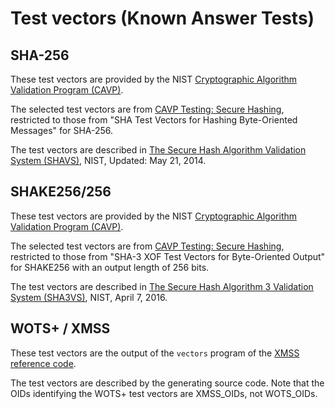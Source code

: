 <!--
    SPDX-FileCopyrightText: 2023 Fox Crypto B.V.
    SPDX-License-Identifier: MIT
-->

# Test vectors (Known Answer Tests)

## SHA-256

These test vectors are provided by the NIST
[Cryptographic Algorithm Validation Program (CAVP)](https://csrc.nist.gov/projects/cryptographic-algorithm-validation-program).

The selected test vectors are from
[CAVP Testing: Secure Hashing](https://csrc.nist.gov/Projects/Cryptographic-Algorithm-Validation-Program/Secure-Hashing), restricted to
those from "SHA Test Vectors for Hashing Byte-Oriented Messages" for SHA-256.

The test vectors are described in
[The Secure Hash Algorithm Validation System (SHAVS)](http://csrc.nist.gov/groups/STM/cavp/documents/shs/SHAVS.pdf),
NIST, Updated: May 21, 2014.

## SHAKE256/256

These test vectors are provided by the NIST
[Cryptographic Algorithm Validation Program (CAVP)](https://csrc.nist.gov/projects/cryptographic-algorithm-validation-program).

The selected test vectors are from
[CAVP Testing: Secure Hashing](https://csrc.nist.gov/Projects/Cryptographic-Algorithm-Validation-Program/Secure-Hashing),
restricted to those from "SHA-3 XOF Test Vectors for Byte-Oriented Output" for SHAKE256 with an output length of 256 bits.

The test vectors are described in
[The Secure Hash Algorithm 3 Validation System (SHA3VS)](https://csrc.nist.gov/CSRC/media/Projects/Cryptographic-Algorithm-Validation-Program/documents/sha3/sha3vs.pdf),
NIST, April 7, 2016.

## WOTS+ / XMSS

These test vectors are the output of the ```vectors``` program of
the [XMSS reference code](https://github.com/XMSS/xmss-reference).

The test vectors are described by the generating source code. Note that the
OIDs identifying the WOTS+ test vectors are XMSS_OIDs, not WOTS_OIDs.
